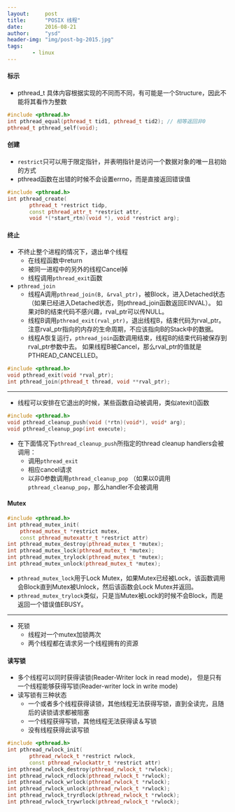 ```yaml
---
layout:     post
title:      "POSIX 线程"
date:       2016-08-21
author:     "ysd"
header-img: "img/post-bg-2015.jpg"
tags:      
        - linux
---
```


#### 标示

+ pthread_t 具体内容根据实现的不同而不同，有可能是一个Structure，因此不能将其看作为整数

```cpp
#include <pthread.h>
int pthread_equal(pthread_t tid1, pthread_t tid2); // 相等返回非0
pthread_t pthread_self(void);
```

#### 创建
+ `restrict`只可以用于限定指针，并表明指针是访问一个数据对象的唯一且初始的方式
+ pthread函数在出错的时候不会设置errno，而是直接返回错误值

```cpp
#include <pthread.h>
int pthread_create(
       pthread_t *restrict tidp,
       const pthread_attr_t *restrict attr,
       void *(*start_rtn)(void *), void *restrict arg);
``` 

#### 终止
+ 不终止整个进程的情况下，退出单个线程
    + 在线程函数中return
    + 被同一进程中的另外的线程Cancel掉
    + 线程调用`pthread_exit`函数
+ `pthread_join`
    + 线程A调用`pthread_join(B, &rval_ptr)`，被Block，进入Detached状态（如果已经进入Detached状态，则pthread_join函数返回EINVAL）。
    如果对B的结束代码不感兴趣，rval_ptr可以传NULL。
    + 线程B调用`pthread_exit(rval_ptr)`，退出线程B，结束代码为rval_ptr。
    注意rval_ptr指向的内存的生命周期，不应该指向B的Stack中的数据。
    + 线程A恢复运行，`pthread_join`函数调用结束，线程B的结束代码被保存到rval_ptr参数中去。
    如果线程B被Cancel，那么rval_ptr的值就是PTHREAD_CANCELLED。

```cpp
#include <pthread.h>
void pthread_exit(void *rval_ptr);
int pthread_join(pthread_t thread, void **rval_ptr);
```           
---------------------------

+ 线程可以安排在它退出的时候，某些函数自动被调用，类似atexit()函数

```cpp
#include <pthread.h>
void pthread_cleanup_push(void (*rtn)(void*), void* arg);
void pthread_cleanup_pop(int execute);
```

+ 在下面情况下`pthread_cleanup_push`所指定的thread cleanup handlers会被调用：
    + 调用`pthread_exit`
    + 相应cancel请求
    + 以非0参数调用`pthread_cleanup_pop`
        （如果以0调用`pthread_cleanup_pop`，那么handler不会被调用

#### Mutex

```cpp
#include <pthread.h>
int pthread_mutex_init(
    pthread_mutex_t *restrict mutex,
    const pthread_mutexattr_t *restrict attr) 
int pthread_mutex_destroy(pthread_mutex_t *mutex);
int pthread_mutex_lock(pthread_mutex_t *mutex);
int pthread_mutex_trylock(pthread_mutex_t *mutex);
int pthread_mutex_unlock(pthread_mutex_t *mutex);
```

+ `pthread_mutex_lock`用于Lock Mutex，如果Mutex已经被Lock，该函数调用会Block直到Mutex被Unlock，然后该函数会Lock Mutex并返回。
+ `pthread_mutex_trylock`类似，只是当Mutex被Lock的时候不会Block，而是返回一个错误值EBUSY。

-------------------------------------------------
+ 死锁
    + 线程对一个mutex加锁两次
    + 两个线程都在请求另一个线程拥有的资源

#### 读写锁

+ 多个线程可以同时获得读锁(Reader-Writer lock in read mode)，
但是只有一个线程能够获得写锁(Reader-writer lock in write mode)
+ 读写锁有三种状态
    + 一个或者多个线程获得读锁，其他线程无法获得写锁，直到全读完，且随后的读锁请求都被阻塞
    + 一个线程获得写锁，其他线程无法获得读＆写锁
    + 没有线程获得此读写锁

```cpp
#include <pthread.h>
int pthread_rwlock_init(
       pthread_rwlock_t *restrict rwlock,
       const pthread_rwlockattr_t *restrict attr) 
int pthread_rwlock_destroy(pthread_rwlock_t *rwlock);
int pthread_rwlock_rdlock(pthread_rwlock_t *rwlock); 
int pthread_rwlock_wrlock(pthread_rwlock_t *rwlock); 
int pthread_rwlock_unlock(pthread_rwlock_t *rwlock); 
int pthread_rwlock_tryrdlock(pthread_rwlock_t *rwlock); 
int pthread_rwlock_trywrlock(pthread_rwlock_t *rwlock);
```